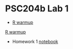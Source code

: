 # PSC204b Lab 1
* [R warmup](../homework/homework1.Rmd)  

<a href="../homework/homework1.Rmd" download target="_blank">R warmup</a>


* Homework 1
    [notebook](../homework/homework1.Rmd)

    






